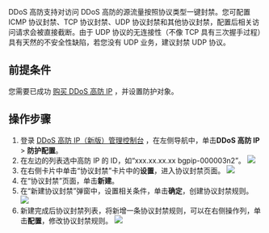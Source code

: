 DDoS 高防支持对访问 DDoS 高防的源流量按照协议类型一键封禁。您可配置 ICMP 协议封禁、TCP 协议封禁、UDP 协议封禁和其他协议封禁，配置后相关访问请求会被直接截断。由于 UDP 协议的无连接性（不像 TCP 具有三次握手过程）具有天然的不安全性缺陷，若您没有 UDP 业务，建议封禁 UDP 协议。

## 前提条件
您需要已成功 [购买 DDoS 高防 IP](https://cloud.tencent.com/document/product/1014/44082) ，并设置防护对象。

## 操作步骤
1.	登录 [DDoS 高防 IP（新版）管理控制台](https://console.cloud.tencent.com/ddos/ddos-basic) ，在左侧导航中，单击**DDoS 高防 IP** > **防护配置**。
2.	在左边的列表选中高防 IP 的 ID，如“xxx.xx.xx.xx bgpip-000003n2”。
![](https://main.qcloudimg.com/raw/d6586694f3fc6b1cbc6099b6b1498c38.png)
3. 在右侧卡片中单击“协议封禁”卡片中的**设置**，进入协议封禁页面。
![](https://main.qcloudimg.com/raw/470184647b0853c1bbc8dc2654bfc027.png)
4. 在“协议封禁”页面，单击**新建**。
5. 在“新建协议封禁”弹窗中，设置相关条件，单击**确定**，创建协议封禁规则。
![](https://main.qcloudimg.com/raw/282c775d40be4ad528f3ce66177a5537.png)
6. 新建完成后协议封禁列表，将新增一条协议封禁规则，可以在右侧操作列，单击**配置**，修改协议封禁规则。
![](https://main.qcloudimg.com/raw/aac0f7e37844d0a1b9fa6407ae5a9775.png)


